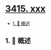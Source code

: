 # [3415. xxx](https://github.com/Tdahuyou/TNotes.leetcode/tree/main/notes/3415.%20xxx)

<!-- region:toc -->

- [1. 📝 概述](#1--概述)

<!-- endregion:toc -->

## 1. 📝 概述
